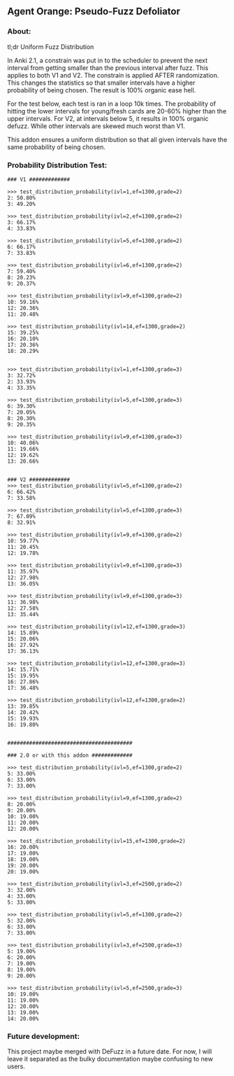 ## Agent Orange: Pseudo-Fuzz Defoliator


### About:
tl;dr Uniform Fuzz Distribution

In Anki 2.1, a constrain was put in to the scheduler to prevent the next interval from getting smaller than the previous interval after fuzz. This applies to both V1 and V2. The constrain is applied AFTER randomization. This changes the statistics so that smaller intervals have a higher probability of being chosen. The result is 100% organic ease hell.

For the test below, each test is ran in a loop 10k times. The probability of hitting the lower intervals for young/fresh cards are 20-60% higher than the upper intervals. For V2, at intervals below 5, it results in 100% organic defuzz. While other intervals are skewed much worst than V1.

This addon ensures a uniform distribution so that all given intervals have the same probability of being chosen.


### Probability Distribution Test:

```
### V1 #############

>>> test_distribution_probability(ivl=1,ef=1300,grade=2)
2: 50.80%
3: 49.20%

>>> test_distribution_probability(ivl=2,ef=1300,grade=2)
3: 66.17%
4: 33.83%

>>> test_distribution_probability(ivl=5,ef=1300,grade=2)
6: 66.17%
7: 33.83%

>>> test_distribution_probability(ivl=6,ef=1300,grade=2)
7: 59.40%
8: 20.23%
9: 20.37%

>>> test_distribution_probability(ivl=9,ef=1300,grade=2)
10: 59.16%
12: 20.36%
11: 20.48%

>>> test_distribution_probability(ivl=14,ef=1300,grade=2)
15: 39.25%
16: 20.10%
17: 20.36%
18: 20.29%


>>> test_distribution_probability(ivl=1,ef=1300,grade=3)
3: 32.72%
2: 33.93%
4: 33.35%

>>> test_distribution_probability(ivl=5,ef=1300,grade=3)
6: 39.30%
7: 20.05%
8: 20.30%
9: 20.35%

>>> test_distribution_probability(ivl=9,ef=1300,grade=3)
10: 40.06%
11: 19.66%
12: 19.62%
13: 20.66%


### V2 #############
>>> test_distribution_probability(ivl=5,ef=1300,grade=2)
6: 66.42%
7: 33.58%

>>> test_distribution_probability(ivl=5,ef=1300,grade=3)
7: 67.09%
8: 32.91%

>>> test_distribution_probability(ivl=9,ef=1300,grade=2)
10: 59.77%
11: 20.45%
12: 19.78%

>>> test_distribution_probability(ivl=9,ef=1300,grade=3)
11: 35.97%
12: 27.98%
13: 36.05%

>>> test_distribution_probability(ivl=9,ef=1300,grade=3)
11: 36.98%
12: 27.58%
13: 35.44%

>>> test_distribution_probability(ivl=12,ef=1300,grade=3)
14: 15.89%
15: 20.06%
16: 27.92%
17: 36.13%

>>> test_distribution_probability(ivl=12,ef=1300,grade=3)
14: 15.71%
15: 19.95%
16: 27.86%
17: 36.48%

>>> test_distribution_probability(ivl=12,ef=1300,grade=2)
13: 39.85%
14: 20.42%
15: 19.93%
16: 19.80%


########################################

### 2.0 or with this addon #############

>>> test_distribution_probability(ivl=5,ef=1300,grade=2)
5: 33.00%
6: 33.00%
7: 33.00%

>>> test_distribution_probability(ivl=9,ef=1300,grade=2)
8: 20.00%
9: 20.00%
10: 19.00%
11: 20.00%
12: 20.00%

>>> test_distribution_probability(ivl=15,ef=1300,grade=2)
16: 20.00%
17: 19.00%
18: 19.00%
19: 20.00%
20: 19.00%

>>> test_distribution_probability(ivl=3,ef=2500,grade=2)
3: 32.00%
4: 33.00%
5: 33.00%

>>> test_distribution_probability(ivl=5,ef=1300,grade=2)
5: 32.00%
6: 33.00%
7: 33.00%

>>> test_distribution_probability(ivl=3,ef=2500,grade=3)
5: 19.00%
6: 20.00%
7: 19.00%
8: 19.00%
9: 20.00%

>>> test_distribution_probability(ivl=5,ef=2500,grade=3)
10: 19.00%
11: 19.00%
12: 20.00%
13: 19.00%
14: 20.00%

```

### Future development:
This project maybe merged with DeFuzz in a future date. For now, I will leave it separated as the bulky documentation maybe confusing to new users.
